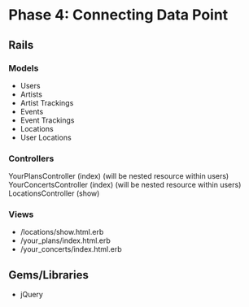 # Phase 4: Connecting Data Point

## Rails
### Models
* Users
* Artists
* Artist Trackings
* Events
* Event Trackings
* Locations
* User Locations

### Controllers
YourPlansController (index) (will be nested resource within users)
YourConcertsController (index) (will be nested resource within users)
LocationsController (show)

### Views
* /locations/show.html.erb
* /your_plans/index.html.erb
* /your_concerts/index.html.erb

## Gems/Libraries
* jQuery
